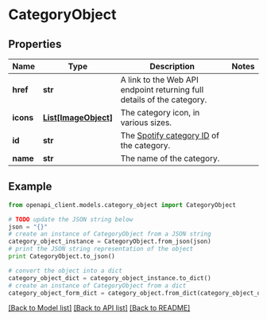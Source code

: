# CategoryObject


## Properties
Name | Type | Description | Notes
------------ | ------------- | ------------- | -------------
**href** | **str** | A link to the Web API endpoint returning full details of the category.  | 
**icons** | [**List[ImageObject]**](ImageObject.md) | The category icon, in various sizes.  | 
**id** | **str** | The [Spotify category ID](/documentation/web-api/concepts/spotify-uris-ids) of the category.  | 
**name** | **str** | The name of the category.  | 

## Example

```python
from openapi_client.models.category_object import CategoryObject

# TODO update the JSON string below
json = "{}"
# create an instance of CategoryObject from a JSON string
category_object_instance = CategoryObject.from_json(json)
# print the JSON string representation of the object
print CategoryObject.to_json()

# convert the object into a dict
category_object_dict = category_object_instance.to_dict()
# create an instance of CategoryObject from a dict
category_object_form_dict = category_object.from_dict(category_object_dict)
```
[[Back to Model list]](../README.md#documentation-for-models) [[Back to API list]](../README.md#documentation-for-api-endpoints) [[Back to README]](../README.md)


